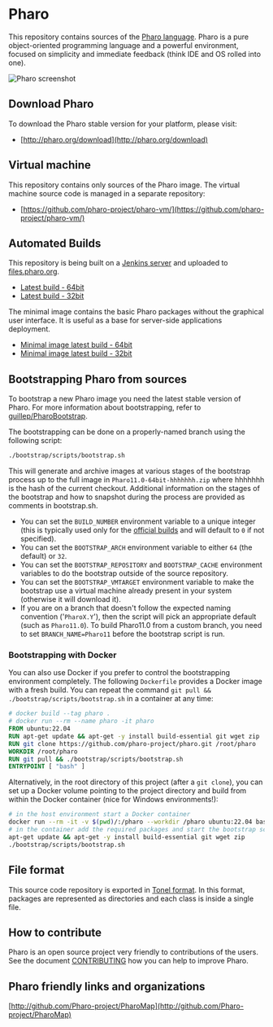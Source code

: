 # Pharo

This repository contains sources of the [Pharo language](http://pharo.org/). Pharo is a pure object-oriented programming language and a powerful environment, focused on simplicity and immediate feedback (think IDE and OS rolled into one).

![Pharo screenshot](https://pbs.twimg.com/media/DBpdIGrXkAA8SJ1.jpg)

## Download Pharo

To download the Pharo stable version for your platform, please visit:

- [http://pharo.org/download](http://pharo.org/download)

## Virtual machine

This repository contains only sources of the Pharo image. The virtual machine source code is managed in a separate repository:

- [https://github.com/pharo-project/pharo-vm/](https://github.com/pharo-project/pharo-vm/)

## Automated Builds

This repository is being built on a [Jenkins server](https://ci.inria.fr/pharo-ci-jenkins2) and uploaded to [files.pharo.org](https://files.pharo.org).

- [Latest build - 64bit](http://files.pharo.org/image/110/latest-64.zip)
- [Latest build - 32bit](http://files.pharo.org/image/110/latest.zip)

The minimal image contains the basic Pharo packages without the graphical user interface. It is useful as a base for server-side applications deployment.

- [Minimal image latest build - 64bit](http://files.pharo.org/image/110/latest-minimal-64.zip)
- [Minimal image latest build - 32bit](http://files.pharo.org/image/110/latest-minimal-32.zip)


## Bootstrapping Pharo from sources

To bootstrap a new Pharo image you need the latest stable version of Pharo. For more information about bootstrapping, refer to [guillep/PharoBootstrap](https://github.com/guillep/PharoBootstrap).

The bootstrapping can be done on a properly-named branch using the following script:

```bash
./bootstrap/scripts/bootstrap.sh
```

This will generate and archive images at various stages of the bootstrap process up to the full image in `Pharo11.0-64bit-hhhhhhh.zip` where hhhhhhh is the hash of the current checkout. Additional information on the stages of the bootstrap and how to snapshot during the process are provided as comments in bootstrap.sh.

* You can set the `BUILD_NUMBER` environment variable to a unique integer (this is typically used only for the [official builds](https://files.pharo.org/image/110/) and will default to `0` if not specified).
* You can set the `BOOTSTRAP_ARCH` environment variable to either `64` (the default) or `32`.
* You can set the `BOOTSTRAP_REPOSITORY` and `BOOTSTRAP_CACHE` environment variables to do the bootstrap outside of the source repository.
* You can set the `BOOTSTRAP_VMTARGET` environment variable to make the bootstrap use a virtual machine already present in your system (otherwise it will download it).
* If you are on a branch that doesn't follow the expected naming convention ('`PharoX.Y`'), then the script will pick an appropriate default (such as `Pharo11.0`). To build Pharo11.0 from a custom branch, you need to set `BRANCH_NAME=Pharo11` before the bootstrap script is run.

### Bootstrapping with Docker

You can also use Docker if you prefer to control the bootstrapping environment completely. The following `Dockerfile` provides a Docker image with a fresh build. You can repeat the command `git pull && ./bootstrap/scripts/bootstrap.sh` in a container at any time:

```Dockerfile
# docker build --tag pharo .
# docker run --rm --name pharo -it pharo
FROM ubuntu:22.04
RUN apt-get update && apt-get -y install build-essential git wget zip
RUN git clone https://github.com/pharo-project/pharo.git /root/pharo
WORKDIR /root/pharo
RUN git pull && ./bootstrap/scripts/bootstrap.sh
ENTRYPOINT [ "bash" ]
```

Alternatively, in the root directory of this project (after a `git clone`), you can set up a Docker volume pointing to the project directory and build from within the Docker container (nice for Windows environments!):

```bash
# in the host environment start a Docker container
docker run --rm -it -v $(pwd)/:/pharo --workdir /pharo ubuntu:22.04 bash
# in the container add the required packages and start the bootstrap script
apt-get update && apt-get -y install build-essential git wget zip
./bootstrap/scripts/bootstrap.sh
```

## File format

This source code repository is exported in [Tonel format](https://github.com/pharo-vcs/tonel). In this format, packages are represented as directories and each class is inside a single file.

## How to contribute

Pharo is an open source project very friendly to contributions of the users. See the document [CONTRIBUTING](CONTRIBUTING.md) how you can help to improve Pharo.

## Pharo friendly links and organizations

[http://github.com/Pharo-project/PharoMap](http://github.com/Pharo-project/PharoMap)
